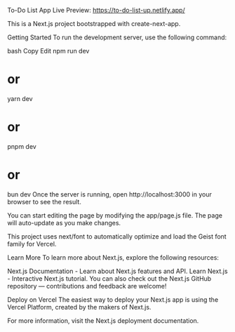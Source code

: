 To-Do List App
Live Preview: https://to-do-list-up.netlify.app/

This is a Next.js project bootstrapped with create-next-app.

Getting Started
To run the development server, use the following command:

bash
Copy
Edit
npm run dev
# or
yarn dev
# or
pnpm dev
# or
bun dev
Once the server is running, open http://localhost:3000 in your browser to see the result.

You can start editing the page by modifying the app/page.js file. The page will auto-update as you make changes.

This project uses next/font to automatically optimize and load the Geist font family for Vercel.

Learn More
To learn more about Next.js, explore the following resources:

Next.js Documentation - Learn about Next.js features and API.
Learn Next.js - Interactive Next.js tutorial.
You can also check out the Next.js GitHub repository — contributions and feedback are welcome!

Deploy on Vercel
The easiest way to deploy your Next.js app is using the Vercel Platform, created by the makers of Next.js.

For more information, visit the Next.js deployment documentation.
